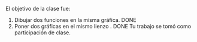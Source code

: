 
El objetivo de la clase fue:
1. Dibujar dos funciones en la misma gráfica. DONE
2. Poner dos gráficas en el mismo lienzo . DONE 
Tu trabajo se tomó como participación de clase.
